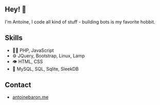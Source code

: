 
## Hey! 👋
I'm Antoine, I code all kind of stuff - building bots is my favorite hobbit.

## Skills
- 👨‍💻 PHP, JavaScript
- ⚙️ JQuery, Bootstrap, Linux, Lamp
- 👁️ HTML, CSS
- 💽 MySQL, SQL, Sqlite, SleekDB

## Contact
- [antoinebaron.me](https://antoinebaron.me)



